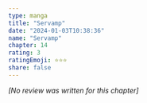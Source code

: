 ```yaml
---
type: manga
title: "Servamp"
date: "2024-01-03T10:38:36"
name: "Servamp"
chapter: 14
rating: 3
ratingEmoji: ⭐️⭐️⭐️
share: false
---
```


_[No review was written for this chapter]_
